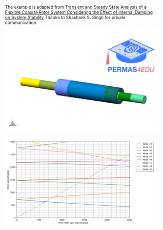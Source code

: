 The example is adapted from [Transient and Steady State Analysis of a Flexible Coaxial-Rotor System Considering the Effect of Internal Damping on System Stability](https://doi.org/10.1007/s13369-024-09871-0)
Thanks to Shashank S. Singh for private communication.

![Coaxial rotor system](crs.png "Rao's coaxial rotor systen")

![Campbell diagram](Campbell.png "Campbell diagram")
